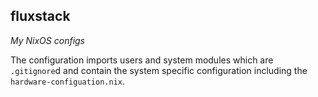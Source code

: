 
## fluxstack
*My NixOS configs*

The configuration imports users and system modules which are `.gitignore`d and contain the system specific configuration including the `hardware-configuation.nix`.
